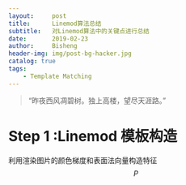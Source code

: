 ```yaml
---
layout:     post
title:      Linemod算法总结
subtitle:   对Linemod算法中的关键点进行总结
date:       2019-02-23
author:     Bisheng
header-img: img/post-bg-hacker.jpg
catalog: true
tags:
    - Template Matching
---
```


> “昨夜西风凋碧树。独上高楼，望尽天涯路。”
> 
>
> 

# Step 1 :Linemod 模板构造
利用渲染图片的颜色梯度和表面法向量构造特征$$P$$




<head>
    <script src="https://cdn.mathjax.org/mathjax/latest/MathJax.js?config=TeX-AMS-MML_HTMLorMML" type="text/javascript"></script>
    <script type="text/x-mathjax-config">
        MathJax.Hub.Config({
            tex2jax: {
            skipTags: ['script', 'noscript', 'style', 'textarea', 'pre'],
            inlineMath: [['$','$']]
            }
        });
    </script>
</head>
